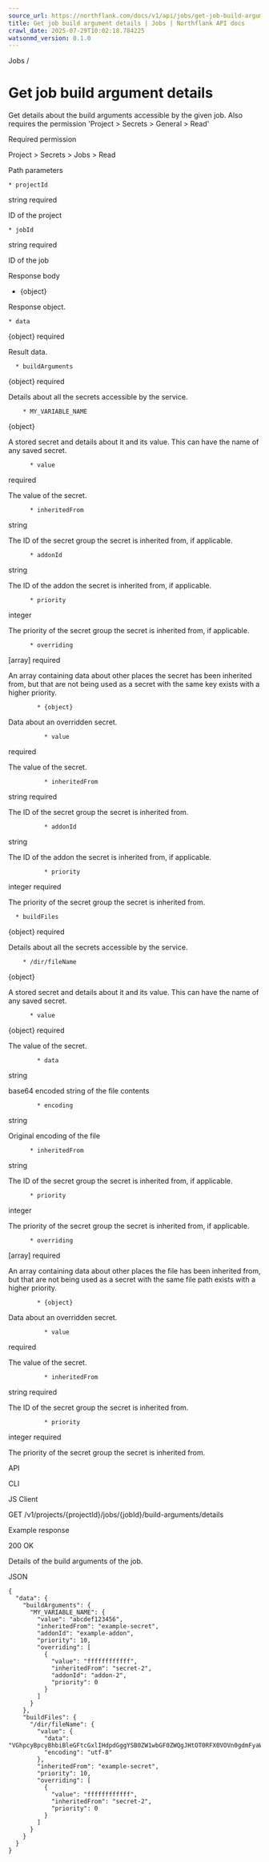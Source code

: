 ```yaml
---
source_url: https://northflank.com/docs/v1/api/jobs/get-job-build-argument-details
title: Get job build argument details | Jobs | Northflank API docs
crawl_date: 2025-07-29T10:02:18.784225
watsonmd_version: 0.1.0
---
```


Jobs / 

# Get job build argument details

Get details about the build arguments accessible by the given job. Also requires the permission 'Project > Secrets > General > Read'

Required permission

Project > Secrets > Jobs > Read

Path parameters

    * projectId

string required

ID of the project

    * jobId

string required

ID of the job




Response body

  * {object}

Response object.

    * data

{object} required

Result data.

      * buildArguments

{object} required

Details about all the secrets accessible by the service.

        * MY_VARIABLE_NAME

{object}

A stored secret and details about it and its value. This can have the name of any saved secret.

          * value

required

The value of the secret.

          * inheritedFrom

string

The ID of the secret group the secret is inherited from, if applicable.

          * addonId

string

The ID of the addon the secret is inherited from, if applicable.

          * priority

integer

The priority of the secret group the secret is inherited from, if applicable.

          * overriding

[array] required

An array containing data about other places the secret has been inherited from, but that are not being used as a secret with the same key exists with a higher priority.

            * {object}

Data about an overridden secret.

              * value

required

The value of the secret.

              * inheritedFrom

string required

The ID of the secret group the secret is inherited from.

              * addonId

string

The ID of the addon the secret is inherited from, if applicable.

              * priority

integer required

The priority of the secret group the secret is inherited from.

      * buildFiles

{object} required

Details about all the secrets accessible by the service.

        * /dir/fileName

{object}

A stored secret and details about it and its value. This can have the name of any saved secret.

          * value

{object} required

The value of the secret.

            * data

string

base64 encoded string of the file contents

            * encoding

string

Original encoding of the file

          * inheritedFrom

string

The ID of the secret group the secret is inherited from, if applicable.

          * priority

integer

The priority of the secret group the secret is inherited from, if applicable.

          * overriding

[array] required

An array containing data about other places the file has been inherited from, but that are not being used as a secret with the same file path exists with a higher priority.

            * {object}

Data about an overridden secret.

              * value

required

The value of the secret.

              * inheritedFrom

string required

The ID of the secret group the secret is inherited from.

              * priority

integer required

The priority of the secret group the secret is inherited from.




API

CLI

JS Client

GET /v1/projects/{projectId}/jobs/{jobId}/build-arguments/details

Example response

200 OK

Details of the build arguments of the job.

JSON
    
    
    {
      "data": {
        "buildArguments": {
          "MY_VARIABLE_NAME": {
            "value": "abcdef123456",
            "inheritedFrom": "example-secret",
            "addonId": "example-addon",
            "priority": 10,
            "overriding": [
              {
                "value": "ffffffffffff",
                "inheritedFrom": "secret-2",
                "addonId": "addon-2",
                "priority": 0
              }
            ]
          }
        },
        "buildFiles": {
          "/dir/fileName": {
            "value": {
              "data": "VGhpcyBpcyBhbiBleGFtcGxlIHdpdGggYSB0ZW1wbGF0ZWQgJHtOT0RFX0VOVn0gdmFyaWFibGU=",
              "encoding": "utf-8"
            },
            "inheritedFrom": "example-secret",
            "priority": 10,
            "overriding": [
              {
                "value": "ffffffffffff",
                "inheritedFrom": "secret-2",
                "priority": 0
              }
            ]
          }
        }
      }
    }